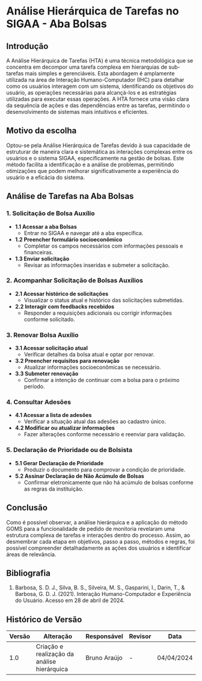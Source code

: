 # Análise Hierárquica de Tarefas no SIGAA - Aba Bolsas

## Introdução

A Análise Hierárquica de Tarefas (HTA) é uma técnica metodológica que se concentra em decompor uma tarefa complexa em hierarquias de sub-tarefas mais simples e gerenciáveis. Esta abordagem é amplamente utilizada na área de Interação Humano-Computador (IHC) para detalhar como os usuários interagem com um sistema, identificando os objetivos do usuário, as operações necessárias para alcançá-los e as estratégias utilizadas para executar essas operações. A HTA fornece uma visão clara da sequência de ações e das dependências entre as tarefas, permitindo o desenvolvimento de sistemas mais intuitivos e eficientes.

## Motivo da escolha

Optou-se pela Análise Hierárquica de Tarefas devido à sua capacidade de estruturar de maneira clara e sistemática as interações complexas entre os usuários e o sistema SIGAA, especificamente na gestão de bolsas. Este método facilita a identificação e a análise de problemas, permitindo otimizações que podem melhorar significativamente a experiência do usuário e a eficácia do sistema.

## Análise de Tarefas na Aba Bolsas

### 1. Solicitação de Bolsa Auxílio
- **1.1 Acessar a aba Bolsas**
  - Entrar no SIGAA e navegar até a aba específica.
- **1.2 Preencher formulário socioeconômico**
  - Completar os campos necessários com informações pessoais e financeiras.
- **1.3 Enviar solicitação**
  - Revisar as informações inseridas e submeter a solicitação.

### 2. Acompanhar Solicitação de Bolsas Auxílios
- **2.1 Acessar histórico de solicitações**
  - Visualizar o status atual e histórico das solicitações submetidas.
- **2.2 Interagir com feedbacks recebidos**
  - Responder a requisições adicionais ou corrigir informações conforme solicitado.

### 3. Renovar Bolsa Auxílio
- **3.1 Acessar solicitação atual**
  - Verificar detalhes da bolsa atual e optar por renovar.
- **3.2 Preencher requisitos para renovação**
  - Atualizar informações socioeconômicas se necessário.
- **3.3 Submeter renovação**
  - Confirmar a intenção de continuar com a bolsa para o próximo período.

### 4. Consultar Adesões
- **4.1 Acessar a lista de adesões**
  - Verificar a situação atual das adesões ao cadastro único.
- **4.2 Modificar ou atualizar informações**
  - Fazer alterações conforme necessário e reenviar para validação.

### 5. Declaração de Prioridade ou de Bolsista
- **5.1 Gerar Declaração de Prioridade**
  - Produzir o documento para comprovar a condição de prioridade.
- **5.2 Assinar Declaração de Não Acúmulo de Bolsas**
  - Confirmar eletronicamente que não há acúmulo de bolsas conforme as regras da instituição.

## Conclusão
Como é possível observar, a análise hierárquica e a aplicação do método GOMS para a funcionalidade de pedido de monitoria revelaram uma estrutura complexa de tarefas e interações dentro do processo. Assim, ao desmembrar cada etapa em objetivos, passo a passo, métodos e regras, foi possível compreender detalhadamente as ações dos usuários e identificar áreas de relevância.

## Bibliografia
1. Barbosa, S. D. J., Silva, B. S., Silveira, M. S., Gasparini, I., Darin, T., & Barbosa, G. D. J. (2021). Interação Humano-Computador e Experiência do Usuário. Acesso em 28 de abril de 2024.

## Histórico de Versão
| Versão | Alteração | Responsável | Revisor | Data |
| - | - | - | - | - |
| 1.0 | Criação e realização da análise hierárquica| Bruno Araújo | - | 04/04/2024 |



